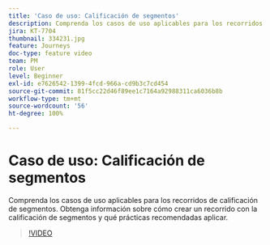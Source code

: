 ```yaml
---
title: 'Caso de uso: Calificación de segmentos'
description: Comprenda los casos de uso aplicables para los recorridos de calificación de segmentos. Obtenga información sobre cómo crear un recorrido con la calificación de segmentos y qué prácticas recomendadas aplicar.
jira: KT-7704
thumbnail: 334231.jpg
feature: Journeys
doc-type: feature video
team: PM
role: User
level: Beginner
exl-id: e7626542-1399-4fcd-966a-cd9b3c7cd454
source-git-commit: 81f5cc22d46f89ee1c7164a92988311ca6036b8b
workflow-type: tm+mt
source-wordcount: '56'
ht-degree: 100%

---
```


# Caso de uso: Calificación de segmentos

Comprenda los casos de uso aplicables para los recorridos de calificación de segmentos. Obtenga información sobre cómo crear un recorrido con la calificación de segmentos y qué prácticas recomendadas aplicar.

>[!VIDEO](https://video.tv.adobe.com/v/334231?quality=12&learn=on)
